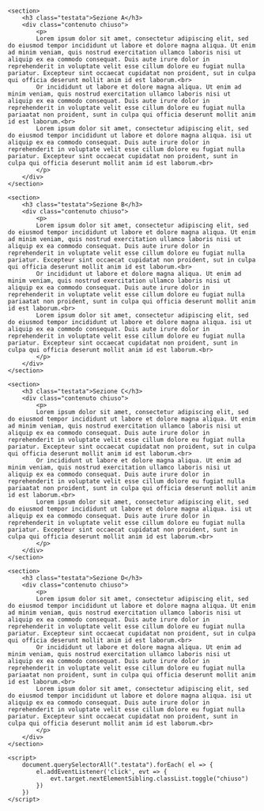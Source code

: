 <!DOCTYPE html>
<html>
<head>
	<meta charset="utf-8">
	<title>Titolo Pagina</title>
	<meta name="author" content="Nome Cognome">
	<meta name="copyright" content="2023">
	<meta name="description" content="Titolo Pagina: descrizione">
	<meta name="viewport" content="width=device-width, initial-scale=1">
	<style>
		body {
			margin: 2em 1em;
		}
		section {
			display: block;
			border-top: 1px solid white;
		}
		p {
			margin: 0;
		}
		h3 {
			margin: 0;
		}
		.contenuto {
			max-width: 40em;
			padding-left: 1em;
		}
		.testata {
			color: white;
			display: block;
			background-color: rgb(0, 0, 0);
			height: 2em;
			cursor: pointer;
			padding: 0 0 0 1em;
		}
		.chiuso {
			display: none;
		}
	</style>
</head>
<body>

	<section>
		<h3 class="testata">Sezione A</h3>
		<div class="contenuto chiuso">
			<p>
			Lorem ipsum dolor sit amet, consectetur adipiscing elit, sed do eiusmod tempor incididunt ut labore et dolore magna aliqua. Ut enim ad minim veniam, quis nostrud exercitation ullamco laboris nisi ut aliquip ex ea commodo consequat. Duis aute irure dolor in reprehenderit in voluptate velit esse cillum dolore eu fugiat nulla pariatur. Excepteur sint occaecat cupidatat non proident, sut in culpa qui officia deserunt mollit anim id est laborum.<br>
			Or incididunt ut labore et dolore magna aliqua. Ut enim ad minim veniam, quis nostrud exercitation ullamco laboris nisi ut aliquip ex ea commodo consequat. Duis aute irure dolor in reprehenderit in voluptate velit esse cillum dolore eu fugiat nulla pariaatat non proident, sunt in culpa qui officia deserunt mollit anim id est laborum.<br>
			Lorem ipsum dolor sit amet, consectetur adipiscing elit, sed do eiusmod tempor incididunt ut labore et dolore magna aliqua. isi ut aliquip ex ea commodo consequat. Duis aute irure dolor in reprehenderit in voluptate velit esse cillum dolore eu fugiat nulla pariatur. Excepteur sint occaecat cupidatat non proident, sunt in culpa qui officia deserunt mollit anim id est laborum.<br>
			</p>
		</div>
	</section>

	<section>
		<h3 class="testata">Sezione B</h3>
		<div class="contenuto chiuso">
			<p>
			Lorem ipsum dolor sit amet, consectetur adipiscing elit, sed do eiusmod tempor incididunt ut labore et dolore magna aliqua. Ut enim ad minim veniam, quis nostrud exercitation ullamco laboris nisi ut aliquip ex ea commodo consequat. Duis aute irure dolor in reprehenderit in voluptate velit esse cillum dolore eu fugiat nulla pariatur. Excepteur sint occaecat cupidatat non proident, sut in culpa qui officia deserunt mollit anim id est laborum.<br>
			Or incididunt ut labore et dolore magna aliqua. Ut enim ad minim veniam, quis nostrud exercitation ullamco laboris nisi ut aliquip ex ea commodo consequat. Duis aute irure dolor in reprehenderit in voluptate velit esse cillum dolore eu fugiat nulla pariaatat non proident, sunt in culpa qui officia deserunt mollit anim id est laborum.<br>
			Lorem ipsum dolor sit amet, consectetur adipiscing elit, sed do eiusmod tempor incididunt ut labore et dolore magna aliqua. isi ut aliquip ex ea commodo consequat. Duis aute irure dolor in reprehenderit in voluptate velit esse cillum dolore eu fugiat nulla pariatur. Excepteur sint occaecat cupidatat non proident, sunt in culpa qui officia deserunt mollit anim id est laborum.<br>
			</p>
		</div>
	</section>

	<section>
		<h3 class="testata">Sezione C</h3>
		<div class="contenuto chiuso">
			<p>
			Lorem ipsum dolor sit amet, consectetur adipiscing elit, sed do eiusmod tempor incididunt ut labore et dolore magna aliqua. Ut enim ad minim veniam, quis nostrud exercitation ullamco laboris nisi ut aliquip ex ea commodo consequat. Duis aute irure dolor in reprehenderit in voluptate velit esse cillum dolore eu fugiat nulla pariatur. Excepteur sint occaecat cupidatat non proident, sut in culpa qui officia deserunt mollit anim id est laborum.<br>
			Or incididunt ut labore et dolore magna aliqua. Ut enim ad minim veniam, quis nostrud exercitation ullamco laboris nisi ut aliquip ex ea commodo consequat. Duis aute irure dolor in reprehenderit in voluptate velit esse cillum dolore eu fugiat nulla pariaatat non proident, sunt in culpa qui officia deserunt mollit anim id est laborum.<br>
			Lorem ipsum dolor sit amet, consectetur adipiscing elit, sed do eiusmod tempor incididunt ut labore et dolore magna aliqua. isi ut aliquip ex ea commodo consequat. Duis aute irure dolor in reprehenderit in voluptate velit esse cillum dolore eu fugiat nulla pariatur. Excepteur sint occaecat cupidatat non proident, sunt in culpa qui officia deserunt mollit anim id est laborum.<br>
			</p>
		</div>
	</section>

	<section>
		<h3 class="testata">Sezione D</h3>
		<div class="contenuto chiuso">
			<p>
			Lorem ipsum dolor sit amet, consectetur adipiscing elit, sed do eiusmod tempor incididunt ut labore et dolore magna aliqua. Ut enim ad minim veniam, quis nostrud exercitation ullamco laboris nisi ut aliquip ex ea commodo consequat. Duis aute irure dolor in reprehenderit in voluptate velit esse cillum dolore eu fugiat nulla pariatur. Excepteur sint occaecat cupidatat non proident, sut in culpa qui officia deserunt mollit anim id est laborum.<br>
			Or incididunt ut labore et dolore magna aliqua. Ut enim ad minim veniam, quis nostrud exercitation ullamco laboris nisi ut aliquip ex ea commodo consequat. Duis aute irure dolor in reprehenderit in voluptate velit esse cillum dolore eu fugiat nulla pariaatat non proident, sunt in culpa qui officia deserunt mollit anim id est laborum.<br>
			Lorem ipsum dolor sit amet, consectetur adipiscing elit, sed do eiusmod tempor incididunt ut labore et dolore magna aliqua. isi ut aliquip ex ea commodo consequat. Duis aute irure dolor in reprehenderit in voluptate velit esse cillum dolore eu fugiat nulla pariatur. Excepteur sint occaecat cupidatat non proident, sunt in culpa qui officia deserunt mollit anim id est laborum.<br>
			</p>
		</div>
	</section>

	<script>
		document.querySelectorAll(".testata").forEach( el => {
			el.addEventListener('click', evt => {
				evt.target.nextElementSibling.classList.toggle("chiuso")
			})
		})
	</script>
</body>